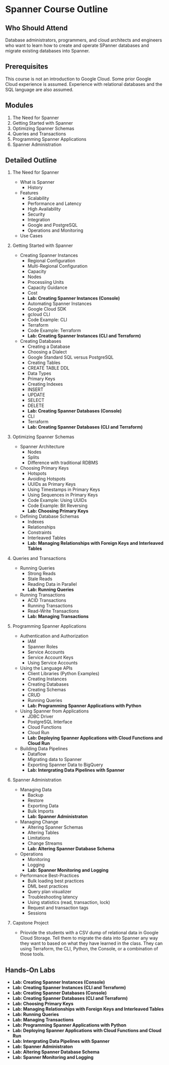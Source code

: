 # Spanner Course Outline

## Who Should Attend
Database administrators, programmers, and cloud architects and engineers who want to learn how to create and operate SPanner databases and migrate existing databases into Spanner. 

## Prerequisites
This course is not an introduction to Google Cloud. Some prior Google Cloud experience is assumed. Experience with relational databases and the SQL language are also assumed. 

## Modules
1. The Need for Spanner
1. Getting Started with Spanner
1. Optimizing Spanner Schemas
1. Queries and Transactions
1. Programming Spanner Applications
1. Spanner Administration

## Detailed Outline
1. The Need for Spanner
    * What is Spanner
        * History
    * Features
        * Scalability
        * Performance and Latency
        * High Availability
        * Security
        * Integration
        * Google and PostgreSQL 
        * Operations and Monitoring
    * Use Cases

1. Getting Started with Spanner
    * Creating Spanner Instances
        * Regional Configuration
        * Multi-Regional Configuration
        * Capacity
        * Nodes
        * Processiing Units
        * Capacity Guidance
        * Cost
        * __Lab: Creating Spanner Instances (Console)__
        * Automating Spanner Instances
        * Google Cloud SDK
        * gcloud CLI
        * Code Example: CLI
        * Terraform
        * Code Example: Terraform
        * __Lab: Creating Spanner Instances (CLI and Terraform)__
    * Creating Databases
        * Creating a Database
        * Choosing a Dialect
        * Google Standard SQL versus PostgreSQL
        * Creating Tables
        * CREATE TABLE DDL
        * Data Types
        * Primary Keys
        * Creating Indexes
        * INSERT
        * UPDATE
        * SELECT
        * DELETE
        * __Lab: Creating Spanner Databases (Console)__
        * CLI
        * Terraform
        * __Lab: Creating Spanner Databases (CLI and Terraform)__

1. Optimizing Spanner Schemas
    * Spanner Architecture
        * Nodes
        * Splits
        * Difference with traditional RDBMS
    * Choosing Primary Keys
        * Hotspots
        * Avoiding Hotspots
        * UUIDs as Primary Keys
        * Using Timestamps in Primary Keys
        * Using Sequences in Primary Keys
        * Code Example: Using UUIDs
        * Code Example: Bit Reversing
        * __Lab: Choosing Primary Keys__
    * Defining Database Schemas
        * Indexes
        * Relationships 
        * Constraints
        * Interleaved Tables
        * __Lab: Managing Relationships with Foreign Keys and Interleaved Tables__

1. Queries and Transactions
    * Running Queries
        * Strong Reads
        * Stale Reads
        * Reading Data in Parallel
        * __Lab: Running Queries__
    * Running Transactions
        * ACID Transactions
        * Running Transactions
        * Read-Write Transactions
        * __Lab: Managing Transactions__

1. Programming Spanner Applications
    * Authentication and Authorization
        * IAM
        * Spanner Roles
        * Service Accounts
        * Service Account Keys
        * Using Service Accounts
    * Using the Language APIs
        * Client Libraries (Python Examples)
        * Creating Instances
        * Creating Databases
        * Creating Schemas
        * CRUD
        * Running Queries
        * __Lab: Programming Spanner Applications with Python__
    * Using Spanner from Applications
        * JDBC Driver
        * PostgreSQL Interface
        * Cloud Functions
        * Cloud Run
        * __Lab: Deploying Spanner Applications with Cloud Functions and Cloud Run__
    * Building Data Pipelines
        * Dataflow
        * Migrating data to Spanner
        * Exporting Spanner Data to BigQuery
        * __Lab: Intergrating Data Pipelines with Spanner__

1. Spanner Administration
    * Managing Data
        * Backup
        * Restore
        * Exporting Data
        * Bulk Imports
        * __Lab: Spanner Administraton__
    * Managing Change
        * Altering Spanner Schemas
        * Altering Tables
        * Limitations
        * Change Streams
        * __Lab: Altering Spanner Database Schema__
    * Operations
        * Monitoring
        * Logging 
        * __Lab: Spanner Monitoring and Logging__
    * Performance Best-Practices
        * Bulk loading best practices
        * DML best practices
        * Query plan visualizer
        * Troubleshooting latency
        * Using statistics (read, transaction, lock)
        * Request and transaction tags
        * Sessions

1. Capstone Project
    * Priovide the students with a CSV dump of relational data in Google Cloud Storage. Tell them to migrate the data into Spanner any way they want to based on what they have learned in the class. They can using Terraform, the CLI, Python, the Console, or a combination of those tools. 


## Hands-On Labs
* __Lab: Creating Spanner Instances (Console)__
* __Lab: Creating Spanner Instances (CLI and Terraform)__
* __Lab: Creating Spanner Databases (Console)__
* __Lab: Creating Spanner Databases (CLI and Terraform)__
* __Lab: Choosing Primary Keys__
* __Lab: Managing Relationships with Foreign Keys and Interleaved Tables__
* __Lab: Running Queries__
* __Lab: Managing Transactions__
* __Lab: Programming Spanner Applications with Python__
* __Lab: Deploying Spanner Applications with Cloud Functions and Cloud Run__
* __Lab: Intergrating Data Pipelines with Spanner__
* __Lab: Spanner Administraton__
* __Lab: Altering Spanner Database Schema__
* __Lab: Spanner Monitoring and Logging__